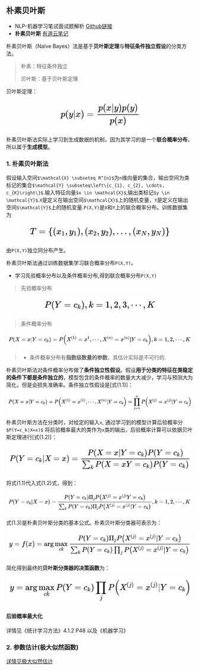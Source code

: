 ## 朴素贝叶斯

- NLP-机器学习笔试面试题解析 [Github链接](https://github.com/WerterHong/Machine-Learning-Algorithm-NLP/tree/master/NLP算法/)
- **朴素贝叶斯** [有道云笔记](http://note.youdao.com/noteshare?id=0693c471d86002cc0bae2403a96e6632&sub=B89A3590BCC74A21BAA0183AE3418CDD)

朴素贝叶斯（Naïve Bayes）法是基于**贝叶斯定理**与**特征条件独立假设**的分类方法。
> 朴素：特征条件独立
>
> 贝叶斯：基于贝叶斯定理

贝叶斯定理：

<p align="center">
<img src="../img/NaiveBayes/Bayes-1.png" />
</p>

朴素贝叶斯法实际上学习到生成数据的机制，因为其学习的是一个**联合概率分布**，所以属于**生成模型**。

### 1. 朴素贝叶斯法

假设输入空间`$\mathcal{X} \subseteq R^{n}$`为`n`维向量的集合，输出空间为类标记的集合`$\mathcal{Y} \subseteq\left\{c_{1}, c_{2}, \cdots, c_{K}\right\}$`.输入特征向量`$x \in \mathcal{X}$`,输出类标记`$y \in \mathcal{Y}$`.`X`是定义在输出空间`$\mathcal{X}$`上的随机变量，`Y`是定义在输出空间`$\mathcal{Y}$`上的随机变量.`P(X,Y)`是`X`和`Y`上的联合概率分布。训练数据集为

<p align="center">
<img src="../img/NaiveBayes/Bayes-2.png" />
</p>

由`P(X,Y)`独立同分布产生。

朴素贝叶斯法通过训练数据集学习联合概率分布`P(X,Y)`。
- 学习先验概率分布以及条件概率分布,得到联合概率分布`P(X,Y)`
> 先验概率分布

<p align="center">
<img src="../img/NaiveBayes/Bayes-3.png" />
</p>

> 条件概率分布

<p align="center">
<img src="../img/NaiveBayes/Bayes-4.png" />
</p>

> - 条件概率分布有**指数级数量的参数**，其估计实际是不可行的.

朴素贝叶斯法对条件概率分布做了**条件独立性假设**。假设**用于分类的特征在类稳定的条件下都是条件独立的**，模型包含的条件概率的数量大大减少，学习与预测大为简化，但是会损失准确率。条件独立性假设是[式(1.1)]：

<p align="center">
<img src="../img/NaiveBayes/Bayes-5.png" />
</p>

朴素贝叶斯方法在分类时，对给定的输入`x`, 通过学习到的模型计算后验概率分`$P(Y=c_k|X=x)$` 将后验概率最大的类作为`x`类的输出，后验概率计算可以依据贝叶斯定理进行[式(1.2)]：

<p align="center">
<img src="../img/NaiveBayes/Bayes-6.png" />
</p>

将式(1.1)代入式(1.2)式，得到：

<p align="center">
<img src="../img/NaiveBayes/Bayes-7.png" />
</p>

式(1.3)是朴素贝叶斯分类的基本公式。朴素贝叶斯分类器可表示为：

<p align="center">
<img src="../img/NaiveBayes/Bayes-8.png" />
</p>

简化得到最终的**贝叶斯分类器的决策函数**为：

<p align="center">
<img src="../img/NaiveBayes/Bayes-9.png" />
</p>

#### 后验概率最大化

详情见《统计学习方法》4.1.2  P48 以及《机器学习》

### 2. 参数估计(极大似然函数)

[详情见极大似然估计](https://github.com/WerterHong/Machine-Learning-Algorithm-NLP/tree/master/机器学习算法/极大似然估计.md)
